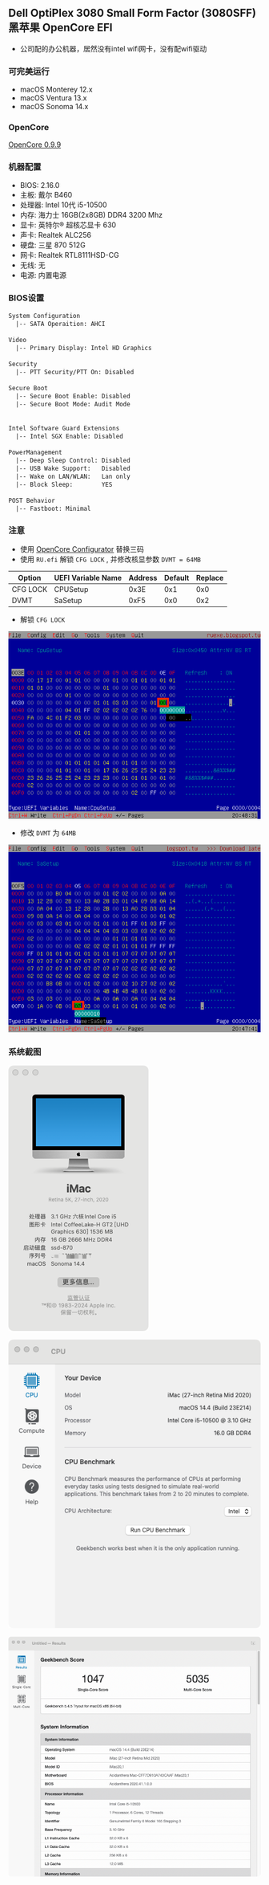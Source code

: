 ## Dell OptiPlex 3080 Small Form Factor (3080SFF) 黑苹果 OpenCore EFI

- 公司配的办公机器，居然没有intel wifi网卡，没有配wifi驱动

### 可完美运行

- macOS Monterey 12.x
- macOS Ventura 13.x
- macOS Sonoma 14.x

### OpenCore

[OpenCore 0.9.9](https://github.com/acidanthera/OpenCorePkg)

### 机器配置

- BIOS: 2.16.0
- 主板: 戴尔 B460
- 处理器: Intel 10代 i5-10500
- 内存: 海力士 16GB(2x8GB) DDR4 3200 Mhz
- 显卡: 英特尔® 超核芯显卡 630
- 声卡: Realtek ALC256
- 硬盘: 三星 870 512G
- 网卡: Realtek RTL8111HSD-CG
- 无线: 无
- 电源: 内置电源

### BIOS设置

```
System Configuration
  |-- SATA Operaition: AHCI

Video
  |-- Primary Display: Intel HD Graphics

Security
  |-- PTT Security/PTT On: Disabled

Secure Boot
  |-- Secure Boot Enable: Disabled
  |-- Secure Boot Mode: Audit Mode


Intel Software Guard Extensions
  |-- Intel SGX Enable: Disabled

PowerManagement
  |-- Deep Sleep Control: Disabled
  |-- USB Wake Support:   Disabled
  |-- Wake on LAN/WLAN:   Lan only
  |-- Block Sleep:        YES

POST Behavior
  |-- Fastboot: Minimal

```

### 注意

- 使用 [OpenCore Configurator](https://mackie100projects.altervista.org/opencore-configurator/) 替换三码
- 使用 `RU.efi` 解锁 `CFG LOCK` , 并修改核显参数 `DVMT = 64MB`

Option   | UEFI Variable Name | Address | Default | Replace
---------|--------------------|---------|---------|---------
CFG LOCK | CPUSetup           | 0x3E    | 0x1     | 0x0
DVMT     | SaSetup            | 0xF5    | 0x0     | 0x2

- 解锁 `CFG LOCK`

![cpusetup.png](Screenshot/cpusetup.png)

- 修改 `DVMT` 为 `64MB`

![sasetup.png](Screenshot/sasetup.png)


### 系统截图

![macOS Ventura](Screenshot/about.png)

![Info](Screenshot/info.png)

![Geekbench 5](Screenshot/geekbench5.png)

